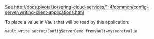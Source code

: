 See http://docs.pivotal.io/spring-cloud-services/1-4/common/config-server/writing-client-applications.html

To place a value in Vault that will be read by this application:

`vault write secret/ConfigServerDemo fromvault=mysecretvalue`
